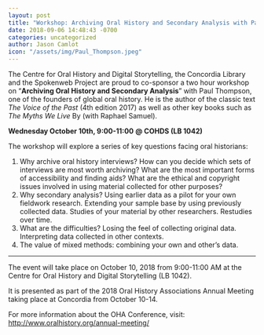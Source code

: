 ```yaml
---
layout: post
title: "Workshop: Archiving Oral History and Secondary Analysis with Paul Thompson"
date: 2018-09-06 14:48:43 -0700
categories: uncategorized
author: Jason Camlot
icon: "/assets/img/Paul_Thompson.jpeg"
---
```


The Centre for Oral History and Digital Storytelling, the Concordia Library and the Spokenweb Project are proud to co-sponsor a two hour workshop on “**Archiving Oral History and Secondary Analysis**” with Paul Thompson, one of the founders of global oral history. He is the author of the classic text *The Voice of the Past* (4th edition 2017) as well as other key books such as *The Myths We Live* By (with Raphael Samuel).

**Wednesday October 10th, 9:00-11:00**
**@ COHDS (LB 1042)**

The workshop will explore a series of key questions facing oral historians:

1. Why archive oral history interviews? How can you decide which sets of interviews are most worth archiving? What are the most important forms of accessibility and finding aids? What are the ethical and copyright issues involved in using material collected for other purposes?
2. Why secondary analysis? Using earlier data as a pilot for your own fieldwork research. Extending your sample base by using previously collected data. Studies of your material by other researchers. Restudies over time.
3. What are the difficulties? Losing the feel of collecting original data. Interpreting data collected in other contexts.
4. The value of mixed methods: combining your own and other’s data.

---

The event will take place on October 10, 2018 from 9:00-11:00 AM at the Centre for Oral History and Digital Storytelling (LB 1042).

It is presented as part of the 2018 Oral History Associations Annual Meeting taking place at Concordia from October 10-14.

For more information about the OHA Conference, visit:
http://www.oralhistory.org/annual-meeting/

